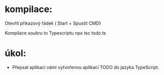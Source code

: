 # kompilace:
Otevřít přikazový řádek 
    ( Start + Spustit CMD)

Kompilace soubru to Typescriptu
    npx tsc todo.ts

# úkol:
* Přepsat aplikaci vámi vytvořenou aplikaci TODO do jazyka TypeScript.

